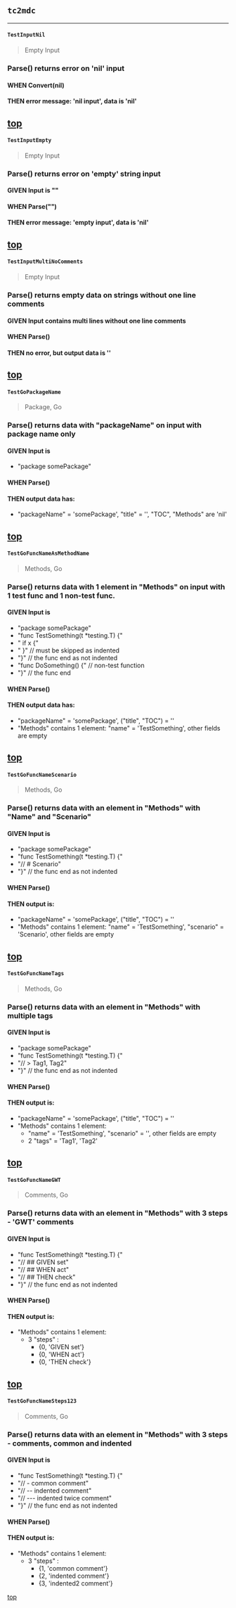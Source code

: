 ## `tc2mdc`
---
#### `TestInputNil`
> Empty Input
### Parse() returns error on 'nil' input
#### WHEN Convert(nil)
#### THEN error message: 'nil input', data is 'nil'

[top](#tc2mdc)
---
#### `TestInputEmpty`
> Empty Input
### Parse() returns error on 'empty' string input
#### GIVEN Input is ""
#### WHEN Parse("")
#### THEN error message: 'empty input', data is 'nil'

[top](#tc2mdc)
---
#### `TestInputMultiNoComments`
> Empty Input
### Parse() returns empty data on strings without one line comments
#### GIVEN Input contains multi lines without one line comments
#### WHEN Parse()
#### THEN no error, but output data is '<empty>'

[top](#tc2mdc)
---
#### `TestGoPackageName`
> Package, Go
### Parse() returns data with "packageName" on input with package name only
#### GIVEN Input is
- "package somePackage"
#### WHEN Parse()
#### THEN output data has:
- "packageName" = 'somePackage', "title" = '<empty>', "TOC", "Methods" are 'nil'

[top](#tc2mdc)
---
#### `TestGoFuncNameAsMethodName`
> Methods, Go
### Parse() returns data with 1 element in "Methods" on input with 1 test func and 1 non-test func.
#### GIVEN Input is
- "package somePackage"
- "func TestSomething(t *testing.T) {"
- "  if x {"
- "  }" // must be skipped as indented
- "}" // the func end as not indented
- "func DoSomething() {" // non-test function
- "}" // the func end
#### WHEN Parse()
#### THEN output data has:
- "packageName" = 'somePackage', ("title", "TOC") = '<empty>'
- "Methods" contains 1 element: "name" = 'TestSomething', other fields are empty

[top](#tc2mdc)
---
#### `TestGoFuncNameScenario`
> Methods, Go
### Parse() returns data with an element in "Methods" with "Name" and "Scenario"
#### GIVEN Input is
- "package somePackage"
- "func TestSomething(t *testing.T) {"
- "// # Scenario"
- "}" // the func end as not indented
#### WHEN Parse()
#### THEN output is:
- "packageName" = 'somePackage', ("title", "TOC") = '<empty>'
- "Methods" contains 1 element: "name" = 'TestSomething', "scenario" = 'Scenario', other fields are empty

[top](#tc2mdc)
---
#### `TestGoFuncNameTags`
> Methods, Go
### Parse() returns data with an element in "Methods" with multiple tags
#### GIVEN Input is
- "package somePackage"
- "func TestSomething(t *testing.T) {"
- "// > Tag1, Tag2"
- "}" // the func end as not indented
#### WHEN Parse()
#### THEN output is:
- "packageName" = 'somePackage', ("title", "TOC") = '<empty>'
- "Methods" contains 1 element:
  - "name" = 'TestSomething', "scenario" = '<empty>', other fields are empty
  - 2 "tags" = 'Tag1', 'Tag2'

[top](#tc2mdc)
---
#### `TestGoFuncNameGWT`
> Comments, Go
### Parse() returns data with an element in "Methods" with 3 steps - 'GWT' comments
#### GIVEN Input is
- "func TestSomething(t *testing.T) {"
- "// ## GIVEN set"
- "// ## WHEN act"
- "// ## THEN check"
- "}" // the func end as not indented
#### WHEN Parse()
#### THEN output is:
- "Methods" contains 1 element:
  - 3 "steps" :
    - {0, 'GIVEN set'}
    - {0, 'WHEN act'}
    - {0, 'THEN check'}

[top](#tc2mdc)
---
#### `TestGoFuncNameSteps123`
> Comments, Go
### Parse() returns data with an element in "Methods" with 3 steps - comments, common and indented
#### GIVEN Input is
- "func TestSomething(t *testing.T) {"
- "// - common comment"
- "// -- indented comment"
- "// --- indented twice comment"
- "}" // the func end as not indented
#### WHEN Parse()
#### THEN output is:
- "Methods" contains 1 element:
  - 3 "steps" :
    - {1, 'common comment'}
    - {2, 'indented comment'}
    - {3, 'indented2 comment'}

[top](#tc2mdc)
